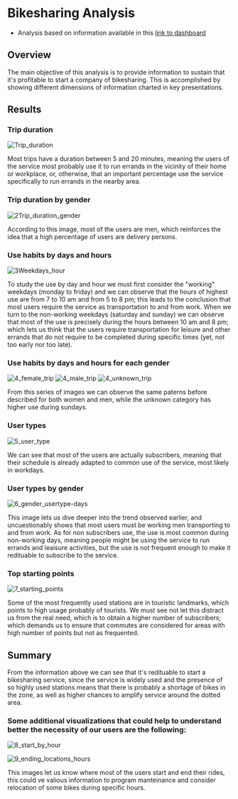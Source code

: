 # Bikesharing Analysis

- Analysis based on information available in this [link to dashboard](https://public.tableau.com/views/citiBikeAnalysis_16404938519610/citiBikeAnalysis?:language=en-US&publish=yes&:display_count=n&:origin=viz_share_link)

## Overview

The main objective of this analysis is to provide information to sustain that it's profitable to start a company of bikesharing. This is accomplished by showing different dimensions of information charted in key presentations.

## Results

### Trip duration

![Trip_duration](https://user-images.githubusercontent.com/89816213/147399519-2fc8a39d-9a4b-4e1f-b5bc-59885f0a8998.PNG)

Most trips have a duration between 5 and 20 minutes, meaning the users of the service most probably use it to run errands in the vicinity of their home or workplace, or, otherwise, that an important percentage use the service specifically to run errands in the nearby area.

### Trip duration by gender

![2Trip_duration_gender](https://user-images.githubusercontent.com/89816213/147399522-f6e6ecea-d779-4153-8fe0-067c9fe8a2a6.PNG)

According to this image, most of the users are men, which reinforces the idea that a high percentage of users are delivery persons.

### Use habits by days and hours 

![3Weekdays_hour](https://user-images.githubusercontent.com/89816213/147399525-fb47de7c-ef7a-419d-ad70-566bd2095e03.PNG)

To study the use by day and hour we must first consider the "working" weekdays (monday to friday) and we can observe that the hours of highest use are from 7 to 10 am and from 5 to 8 pm; this leads to the conclusion that most users require the service as transportation to and from work. When we turn to the non-working weekdays (saturday and sunday) we can observe that most of the use is precisely during the hours between 10 am and 8 pm; which lets us think that the users require transportation for leisure and other errands that do not require to be completed during specific times (yet, not too early nor too late).

### Use habits by days and hours for each gender 

![4_female_trip](https://user-images.githubusercontent.com/89816213/147399538-917bb78c-7347-4081-9dca-0f163ba072fe.PNG)
![4_male_trip](https://user-images.githubusercontent.com/89816213/147399539-e6c68e96-5f72-46a0-8f8e-c7b98193b0e0.PNG)
![4_unknown_trip](https://user-images.githubusercontent.com/89816213/147399540-3a48d514-c7a1-421b-b144-b1cc4ae5dda6.PNG)

From this series of images we can observe the same paterns before described for both women and men, while the unknown category has higher use during sundays. 

### User types

![5_user_type](https://user-images.githubusercontent.com/89816213/147399545-8e452ba0-13b8-45cc-b696-010b504b4dc1.PNG)

We can see that most of the users are actually subscribers, meaning that their schedule is already adapted to common use of the service, most likely in workdays.

### User types by gender

![6_gender_usertype-days](https://user-images.githubusercontent.com/89816213/147399551-1d09ec36-8710-48f9-aef1-14a920d9b2d6.PNG)

This image lets us dive deeper into the trend observed earlier, and uncuestionably shows that most users must be working men transporting to and from work. As for non subscribers use, the use is most common during non-working days, meaning people might be using the service to run errands and leaisure activities, but the use is not frequent enough to make it redituable to subscribe to the service.

### Top starting points

![7_starting_points](https://user-images.githubusercontent.com/89816213/147399555-df11dabc-4746-42f8-9999-2653139472ed.PNG)

Some of the most frequently used stations are in touristic landmarks, which points to high usage probably of tourists. We must see not let this distract us from the real need, which is to obtain a higher number of subscribers; which demands us to ensure that commutes are considered for areas with high number of points  but not as frequented.

## Summary

From the information above we can see that it's redituable to start a bikesharing service, since the service is widely used and the presence of so highly used stations means that there is probably a shortage of bikes in the zone, as well as higher chances to amplify service around the dotted area.

### Some additional visualizations that could help to understand better the necessity of our users are the following:

![8_start_by_hour](https://user-images.githubusercontent.com/89816213/147416746-0aece26d-1ad9-4400-a88b-edc93e68b998.PNG)

![9_ending_locations_hours](https://user-images.githubusercontent.com/89816213/147416747-3e3bdbe5-2130-4a4d-aab0-9cb32f5646e6.PNG)

This images let us know where most of the users start and end their rides, this could ve valious information to program manteinance and consider relocation of some bikes during specific hours.
